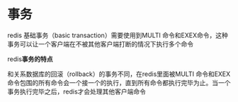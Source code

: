 # 事务

redis 基础事务（basic transaction）需要使用到MULTI 命令和EXEX命令，这种事务可以让一个客户端在不被其他客户端打断的情况下执行多个命令



redis**事务的特点**

和关系数据库的回滚（rollback）的事务不同，在redis里面被MULTI 命令和EXEX命令包围的所有命令会一个接一个的执行，直到所有命令都执行完毕为止。当一个事务执行完毕之后，redis才会处理其他客户端命令



